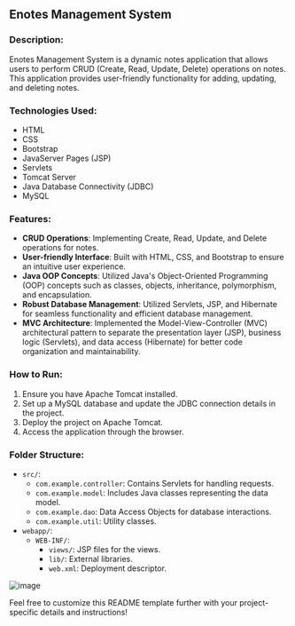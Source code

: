 ## Enotes Management System

### Description:
Enotes Management System is a dynamic notes application that allows users to perform CRUD (Create, Read, Update, Delete) operations on notes. This application provides user-friendly functionality for adding, updating, and deleting notes.

### Technologies Used:
- HTML
- CSS
- Bootstrap
- JavaServer Pages (JSP)
- Servlets
- Tomcat Server
- Java Database Connectivity (JDBC)
- MySQL


### Features:
- **CRUD Operations**: Implementing Create, Read, Update, and Delete operations for notes.
- **User-friendly Interface**: Built with HTML, CSS, and Bootstrap to ensure an intuitive user experience.
- **Java OOP Concepts**: Utilized Java's Object-Oriented Programming (OOP) concepts such as classes, objects, inheritance, polymorphism, and encapsulation.
- **Robust Database Management**: Utilized Servlets, JSP, and Hibernate for seamless functionality and efficient database management.
- **MVC Architecture**: Implemented the Model-View-Controller (MVC) architectural pattern to separate the presentation layer (JSP), business logic (Servlets), and data access (Hibernate) for better code organization and maintainability.

### How to Run:
1. Ensure you have Apache Tomcat installed.
2. Set up a MySQL database and update the JDBC connection details in the project.
3. Deploy the project on Apache Tomcat.
4. Access the application through the browser.

### Folder Structure:
- `src/`:
  - `com.example.controller`: Contains Servlets for handling requests.
  - `com.example.model`: Includes Java classes representing the data model.
  - `com.example.dao`: Data Access Objects for database interactions.
  - `com.example.util`: Utility classes.
- `webapp/`:
  - `WEB-INF/`:
    - `views/`: JSP files for the views.
    - `lib/`: External libraries.
    - `web.xml`: Deployment descriptor.
  




![image](https://github.com/kirtikumar8536/Enotes/assets/89144771/384159d6-487e-466b-ba60-3dd545a9c0ae)


Feel free to customize this README template further with your project-specific details and instructions!
